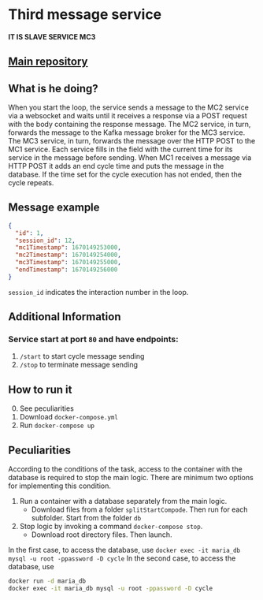 # Third message service
#### IT IS SLAVE SERVICE MC3

## [Main repository](https://github.com/QmBo/mc1)

## What is he doing?

When you start the loop, the service sends a message to the MC2 service via a websocket and waits until it receives 
a response via a POST request with the body containing the response message.
The MC2 service, in turn, forwards the message to the Kafka message broker for the MC3 service.
The MC3 service, in turn, forwards the message over the HTTP POST to the MC1 service.
Each service fills in the field with the current time for its service in the message before sending.
When MC1 receives a message via HTTP POST it adds an end cycle time and puts the message in the database. If the time 
set for the cycle execution has not ended, then the cycle repeats.

## Message example

```json
{
  "id": 1,
  "session_id": 12,
  "mc1Timestamp": 1670149253000,
  "mc2Timestamp": 1670149254000,
  "mc3Timestamp": 1670149255000,
  "endTimestamp": 1670149256000
}
```

`session_id` indicates the interaction number in the loop.

## Additional Information

### Service start at port `80` and have endpoints:
1. `/start` to start cycle message sending
2. `/stop` to terminate message sending

## How to run it

0. See peculiarities
1. Download `docker-compose.yml`
2. Run `docker-compose up`

## Peculiarities

According to the conditions of the task, access to the container with the database is required to stop the main logic.
There are minimum two options for implementing this condition.

1. Run a container with a database separately from the main logic.
    * Download files from a folder `splitStartCompode`. Then run for each subfolder. Start from the folder `db`
2. Stop logic by invoking a command `docker-compose stop`.
    * Download root directory files. Then launch.

In the first case, to access the database, use `docker exec -it maria_db mysql -u root -ppassword -D cycle`
In the second case, to access the database, use 
```bash
docker run -d maria_db
docker exec -it maria_db mysql -u root -ppassword -D cycle
```
